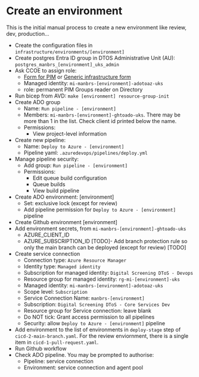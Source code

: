 # Create an environment

This is the initial manual process to create a new environment like review, dev, production...
- Create the configuration files in `infrastructure/environments/[environment]`
- Create postgres Entra ID group in DTOS Administrative Unit (AU): `postgres_manbrs_[environment]_uks_admin`
- Ask CCOE to assign role:
	- [Form for PIM](https://nhsdigitallive.service-now.com/nhs_digital?id=sc_cat_item&sys_id=28f3ab4f1bf3ca1078ac4337b04bcb78&sysparm_category=114fced51bdae1502eee65b9bd4bcbdc) or [Generic infrastructure form]([https://nhsdigitallive.service-now.com/nhs_digital?id=sc_cat_item&sys_id=bd7112991bdae1502eee65b9bd4bcb3b&referrer=popular_items](https://nhsdigitallive.service-now.com/nhs_digital?id=sc_cat_item&sys_id=bd7112991bdae1502eee65b9bd4bcb3b&referrer=popular_items))
	- Managed identity: `mi-manbrs-[environment]-adotoaz-uks`
	- role: permanent PIM Groups reader on Directory
- Run bicep from AVD: `make [environment] resource-group-init`
- Create ADO group
	- Name: `Run pipeline - [environment]`
	- Members: `mi-manbrs-[environment]-ghtoado-uks`. There may be more than 1 in the list. Check client id printed below the name.
	- Permissions:
		- View project-level information
- Create new pipeline:
    - Name: `Deploy to Azure - [environment]`
    - Pipeline yaml: `.azuredevops/pipelines/deploy.yml`
- Manage pipeline security:
	- Add group: `Run pipeline - [environment]`
	- Permissions:
		- Edit queue build configuration
		- Queue builds
		- View build pipeline
- Create ADO environment: [environment]
	- Set: exclusive lock (except for review)
	- Add pipeline permission for `Deploy to Azure - [environment]` pipeline
- Create Github environment [environment]
- Add environment secrets, from `mi-manbrs-[environment]-ghtoado-uks`
	- AZURE_CLIENT_ID
	- AZURE_SUBSCRIPTION_ID
[TODO]- Add branch protection rule so only the main branch can be deployed (except for review) [TODO]
- Create service connection
	- Connection type: `Azure Resource Manager`
	- Identity type: `Managed identity`
	- Subscription for managed identity: `Digital Screening DToS - Devops`
	- Resource group for managed identity: `rg-mi-[environment]-uks`
	- Managed identity: `mi-manbrs-[environment]-adotoaz-uks`
	- Scope level: `Subscription`
	- Service Connection Name: `manbrs-[environment]`
	- Subscription: `Digital Screening DToS - Core Services Dev`
	- Resource group for Service connection: leave blank
	- Do NOT tick: Grant access permission to all pipelines
	- Security: allow `Deploy to Azure - [environment]` pipeline
- Add environment to the list of environments in `deploy-stage` step of `cicd-2-main-branch.yaml`. For the review enviornment, there is a single item in `cicd-1-pull-request.yaml`.
- Run Github workflow
- Check ADO pipeline. You may be prompted to authorise:
	- Pipeline: service connection
	- Environment: service connection and agent pool
